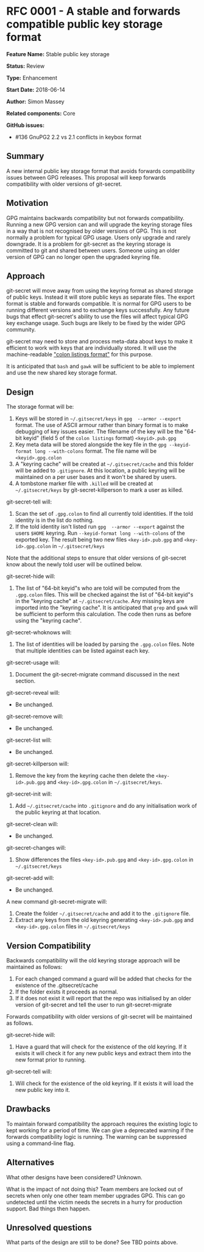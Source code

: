 # RFC 0001 - A stable and forwards compatible public key storage format

**Feature Name:** Stable public key storage

**Status:** Review

**Type:** Enhancement

**Start Date:** 2018-06-14

**Author:** Simon Massey

**Related components:** Core

**GitHub issues:** 

* #136 GnuPG2 2.2 vs 2.1 conflicts in keybox format

## Summary

A new internal public key storage format that avoids forwards compatibility issues between GPG releases. This proposal will keep forwards compatibility with older versions of git-secret. 

## Motivation

GPG maintains backwards compatibility but not forwards compatibility. Running a new GPG version can and will upgrade the keyring storage files in a way that is not recognised by older versions of GPG. This is not normally a problem for typical GPG usage. Users only upgrade and rarely downgrade. It is a problem for git-secret as the keyring storage is committed to git and shared between users. Someone using an older version of GPG can no longer open the upgraded keyring file. 

## Approach

git-secret will move away from using the keyring format as shared storage of public keys. Instead it will store public keys as separate files. The export format is stable and forwards compatible. It is normal for GPG users to be running different versions and to exchange keys successfully. Any future bugs that effect git-secret's ability to use the files will affect typical GPG key exchange usage. Such bugs are likely to be fixed by the wider GPG community. 

git-secret may need to store and process meta-data about keys to make it efficient to work with keys that are individually stored. It will use the machine-readable ["colon listings format"](https://git.gnupg.org/cgi-bin/gitweb.cgi?p=gnupg.git;a=blob_plain;f=doc/DETAILS) for this purpose. 

It is anticipated that `bash` and `gawk` will be sufficient to be able to implement and use the new shared key storage format. 

## Design

The storage format will be: 

1. Keys will be stored in `~/.gitsecret/keys` in `gpg  --armor --export` format. The use of ASCII armour rather than binary format is to make debugging of key issues easier. The filename of the key will be the "64-bit keyid" (field 5 of the `colon listings` format) `<keyid>.pub.gpg`
1. Key meta data will be stored alongside the key file in the `gpg --keyid-format long --with-colons` format. The file name will be `<keyid>.gpg.colon`
1. A "keyring cache" will be created at `~/.gitsecret/cache` and this folder will be added to `.gitignore`. At this location, a public keyring will be maintained on a per user bases and it won't be shared by users. 
1. A tombstone marker file with  <keyid>`.killed` will be created at `~/.gitsecret/keys` by git-secret-killperson to mark a user as killed. 

git-secret-tell will: 

1. Scan the set of `.gpg.colon` to find all currently told identities. If the told identity is in the list do nothing. 
1. If the told identity isn't listed run `gpg  --armor --export` against the users `$HOME` keyring. Run `--keyid-format long --with-colons` of the exported key. The result being two new files `<key-id>.pub.gpg` and `<key-id>.gpg.colon` in `~/.gitsecret/keys`

Note that the additional steps to ensure that older versions of git-secret know about the newly told user will be outlined below. 

git-secret-hide will: 

1. The list of "64-bit keyid"s who are told will be computed from the `.gpg.colon` files. This will be checked against the list of "64-bit keyid"s in the "keyring cache" at `~/.gitsecret/cache`. Any missing keys are imported into the "keyring cache". It is anticipated that `grep` and `gawk` will be sufficient to perform this calculation. The code then runs as before using the "keyring cache". 

git-secret-whoknows will:

1. The list of identities will be loaded by parsing the `.gpg.colon` files. Note that multiple identities can be listed against each key. 

git-secret-usage will:

1. Document the git-secret-migrate command discussed in the next section. 

git-secret-reveal will:

* Be unchanged.  

git-secret-remove will:

* Be unchanged. 

git-secret-list will:

* Be unchanged. 

git-secret-killperson will:

1. Remove the key from the keyring cache then delete the `<key-id>.pub.gpg` and `<key-id>.gpg.colon` in `~/.gitsecret/keys`.

git-secret-init will:

1. Add `~/.gitsecret/cache` into `.gitignore` and do any initialisation work of the public keyring at that location. 

git-secret-clean will:

* Be unchanged. 

git-secret-changes will:

1. Show differences the files `<key-id>.pub.gpg` and `<key-id>.gpg.colon` in `~/.gitsecret/keys`

git-secret-add will:

* Be unchanged. 

A new command git-secret-migrate will:

1. Create the folder `~/.gitsecret/cache` and add it to the `.gitignore` file. 
1. Extract any keys from the old keyring generating `<key-id>.pub.gpg` and `<key-id>.gpg.colon` files in `~/.gitsecret/keys`

## Version Compatibility

Backwards compatibility will the old keyring storage approach will be maintained as follows:

1. For each changed command a guard will be added that checks for the existence of the .gitsecret/cache
1. If the folder exists it proceeds as normal.
1. If it does not exist it will report that the repo was initialised by an older version of git-secret and tell the user to run git-secret-migrate

Forwards compatibility with older versions of git-secret will be maintained as follows. 

git-secret-hide will:

1. Have a guard that will check for the existence of the old keyring. If it exists it will check it for any new public keys and extract them into the new format prior to running. 

git-secret-tell will:

1. Will check for the existence of the old keyring. If it exists it will load the new public key into it. 

## Drawbacks

To maintain forward compatibility the approach requires the existing logic to kept working for a period of time. We can give a deprecated warning if the forwards compatibility logic is running. The warning can be suppressed using a command-line flag. 

## Alternatives

What other designs have been considered? Unknown. 

What is the impact of not doing this? Team members are locked out of secrets when only one other team member upgrades GPG. This can go undetected until the victim needs the secrets in a hurry for production support. Bad things then happen. 

## Unresolved questions

What parts of the design are still to be done? See TBD points above. 

